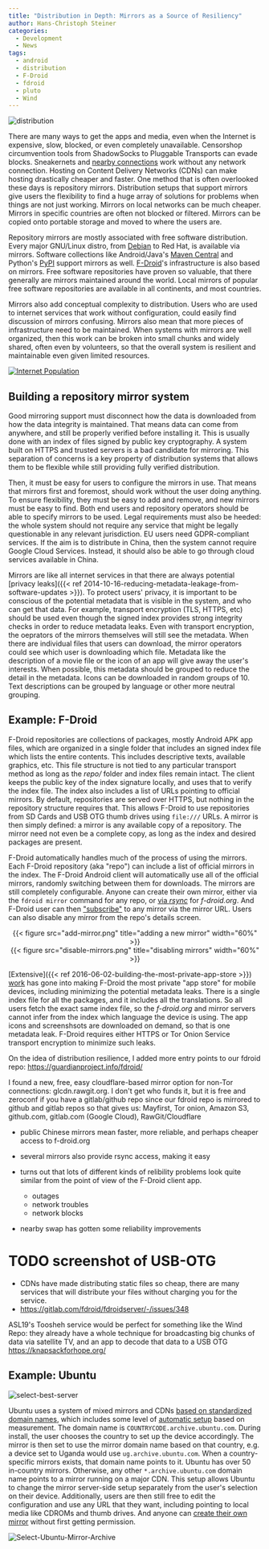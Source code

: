 ```yaml
---
title: "Distribution in Depth: Mirrors as a Source of Resiliency"
author: Hans-Christoph Steiner
categories:
  - Development
  - News
tags:
  - android
  - distribution
  - F-Droid
  - fdroid
  - pluto
  - Wind
---
```


![distribution](distribution.png)

There are many ways to get the apps and media, even when the Internet is expensive, slow, blocked, or even completely unavailable.  Censorshop circumvention tools from ShadowSocks to Pluggable Transports can evade blocks.  Sneakernets and [nearby connections](https://briarproject.org/how-it-works/) work without any network connection.   Hosting on Content Delivery Networks (CDNs) can make hosting drastically cheaper and faster.  One method that is often overlooked these days is repository mirrors.  Distribution setups that support mirrors give users the flexibility to find a huge array of solutions for problems when things are not just working.  Mirrors on local networks can be much cheaper. Mirrors in specific countries are often not blocked or filtered.  Mirrors can be copied onto portable storage and moved to where the users are.

Repository mirrors are mostly associated with free software distribution.  Every major GNU/Linux distro, from [Debian](https://www.debian.org/mirror/list) to Red Hat, is available via mirrors.  Software collections like Android/Java's [Maven Central](https://maven.apache.org/guides/mini/guide-mirror-settings.html) and Python's [PyPI](https://pip.pypa.io/en/stable/reference/pip_install/#install-index-url) support mirrors as well.  [F-Droid](https://f-droid.org/docs/Running_a_Mirror/)'s infrastructure is also based on mirrors.  Free software repositories have proven so valuable, that there generally are mirrors maintained around the world.  Local mirrors of popular free software repositories are available in all continents, and most countries.

Mirrors also add conceptual complexity to distribution. Users who are used to internet services that work without configuration, could easily find discussion of mirrors confusing.  Mirrors also mean that more pieces of infrastructure need to be maintained.  When systems with mirrors are well organized, then this work can be broken into small chunks and widely shared, often even by volunteers, so that the overall system is resilient and maintainable even given limited resources.

[![Internet Population](InternetPopulation2011_DeSabbata_Graham_OII.png)](https://commons.wikimedia.org/wiki/File:InternetPopulation2011_DeSabbata_Graham_OII.png)

## Building a repository mirror system

Good mirroring support must disconnect how the data is downloaded from how the data integrity is maintained.  That means data can come from anywhere, and still be properly verified before installing it.  This is usually done with an index of files signed by public key cryptography.  A system built on HTTPS and trusted servers is a bad candidate for mirroring.  This separation of concerns is a key property of distribution systems that allows them to be flexible while still providing fully verified distribution.

Then, it must be easy for users to configure the mirrors in use.  That means that mirrors first and foremost, should work without the user doing anything.  To ensure flexibility, they must be easy to add and remove, and new mirrors must be easy to find.  Both end users and repository operators should be able to specify mirrors to be used.  Legal requirements must also be heeded: the whole system should not require any service that might be legally questionable in any relevant jurisdiction.  EU users need GDPR-compliant services.  If the aim is to distribute in China, then the system cannot require Google Cloud Services.  Instead, it should also be able to go through cloud services available in China.

Mirrors are like all internet services in that there are always potential [privacy leaks]({{< ref 2014-10-16-reducing-metadata-leakage-from-software-updates >}}).  To protect users' privacy, it is important to be conscious of the potential metadata that is visible in the system, and who can get that data.  For example, transport encryption (TLS, HTTPS, etc) should be used even though the signed index provides strong integrity checks in order to reduce metadata leaks.  Even with transport encryption, the oeprators of the mirrors themselves will still see the metadata.  When there are individual files that users can download, the mirror operators could see which user is downloading which file.  Metadata like the description of a movie file or the icon of an app will give away the user's interests.  When possible, this metadata should be grouped to reduce the detail in the metadata.  Icons can be downloaded in random groups of 10.  Text descriptions can be grouped by language or other more neutral grouping.


## Example: F-Droid

F-Droid repositories are collections of packages, mostly Android APK app files, which are organized in a single folder that includes an signed index file which lists the entire contents.  This includes descriptive texts, available graphics, etc.  This file structure is not tied to any particular transport method as long as the _repo/_ folder and index files remain intact.  The client keeps the public key of the index signature locally, and uses that to verify the index file.  The index also includes a list of URLs pointing to official mirrors.  By default, repositories are served over HTTPS, but nothing in the repository structure requires that.  This allows F-Droid to use repositories from SD Cards and USB OTG thumb drives using `file:///` URLs.  A mirror is then simply defined:  a mirror is any available copy of a repository.  The mirror need not even be a complete copy, as long as the index and desired packages are present.

F-Droid automatically handles much of the process of using the mirrors.  Each F-Droid repository (aka "repo") can include a list of official mirrors in the index.  The F-Droid Android client will automatically use all of the official mirrors, randomly switching between them for downloads.  The mirrors are still completely configurable.  Anyone can create their own mirror, either via the `fdroid mirror` command for any repo, or [via _rsync_](https://f-droid.org/docs/Running_a_Mirror/) for _f-droid.org_.  And F-Droid user can then ["subscribe"](https://f-droid.org/tutorials/add-repo/) to any mirror via the mirror URL.  Users can also disable any mirror from the repo's details screen.

<center>
{{< figure src="add-mirror.png" title="adding a new mirror" width="60%" >}}
<br/>
{{< figure src="disable-mirrors.png" title="disabling mirrors" width="60%" >}}
</center>


[Extensive]({{< ref 2016-06-02-building-the-most-private-app-store >}}) [work](https://f-droid.org/docs/Security_Model/) has gone into making F-Droid the most private "app store" for mobile devices, including minimizing the potential metadata leaks.  There is a single index file for all the packages, and it includes all the translations.  So all users fetch the exact same index file, so the _f-droid.org_ and mirror servers cannot infer from the index which language the device is using.  The app icons and screenshsots are downloaded on demand, so that is one metadata leak.  F-Droid requires either HTTPS or Tor Onion Service transport encryption to minimize such leaks.

On the idea of distribution resilience, I added more entry points to our fdroid repo:  https://guardianproject.info/fdroid/

I found a new, free, easy cloudflare-based mirror option for non-Tor connections: glcdn.rawgit.org.  I don't get who funds it, but it is free and zeroconf if you have a gitlab/github repo
since our fdroid repo is mirrored to github and gitlab repos
so that gives us: Mayfirst, Tor onion, Amazon S3, github.com, gitlab.com (Google Cloud), RawGit/Cloudflare

* public Chinese mirrors mean faster, more reliable, and perhaps cheaper access to f-droid.org

* several mirrors also provide rsync access, making it easy


* turns out that lots of different kinds of relibility problems look quite similar from the point of view of the F-Droid client app.
  * outages
  * network troubles
  * network blocks

* nearby swap has gotten some reliability improvements

# TODO screenshot of USB-OTG

* CDNs have made distributing static files so cheap, there are many services that will distribute your files without charging you for the service.
* https://gitlab.com/fdroid/fdroidserver/-/issues/348


ASL19's Toosheh service would be perfect for something like the Wind Repo: they already have a whole technique for broadcasting big chunks of data via satellite TV, and an app to decode that data to a USB OTG https://knapsackforhope.org/




## Example: Ubuntu

![select-best-server](select-best-server.png)

Ubuntu uses a system of mixed mirrors and CDNs [based on standardized domain names](https://wiki.ubuntu.com/Mirrors#Country_mirror_requirements), which includes some level of [automatic setup](https://wiki.ubuntu.com/DynamicMirrorDecisions) based on measurement.  The domain name is `COUNTRYCODE.archive.ubuntu.com`.  During install, the user chooses the country to set up the device accordingly.  The mirror is then set to use the mirror domain name based on that country, e.g. a device set to Uganda would use `ug.archive.ubuntu.com`.  When a country-specific mirrors exists, that domain name points to it.  Ubuntu has over 50 in-country mirrors. Otherwise, any other `*.archive.ubuntu.com` domain name points to a mirror running on a major CDN.  This setup allows Ubuntu to change the mirror server-side setup separately from the user's selection on their device.  Additionally, users are then still free to edit the configuration and use any URL that they want, including pointing to local media like CDROMs and thumb drives.  And anyone can [create their own mirror](https://wiki.ubuntu.com/Mirrors) without first getting permission.


![Select-Ubuntu-Mirror-Archive](Select-Ubuntu-Mirror-Archive.png)
